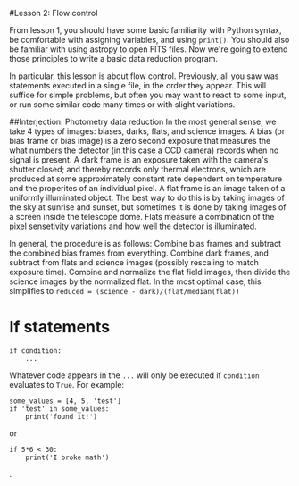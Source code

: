 #Lesson 2: Flow control

From lesson 1, you should have some basic familiarity with Python syntax, be comfortable with assigning variables, and using `print()`. You should also be familiar with using astropy to open FITS files. Now we're going to extend those principles to write a basic data reduction program.

In particular, this lesson is about flow control. Previously, all you saw was statements executed in a single file, in the order they appear. This will suffice for simple problems, but often you may want to react to some input, or run some similar code many times or with slight variations.

##Interjection: Photometry data reduction
In the most general sense, we take 4 types of images: biases, darks, flats, and science images. A bias (or bias frame or bias image) is a zero second exposure that measures the what numbers the detector (in this case a CCD camera) records when no signal is present. A dark frame is an exposure taken with the camera's shutter closed; and thereby records only thermal electrons, which are produced at some approximately constant rate dependent on temperature and the properites of an individual pixel. A flat frame is an image taken of a uniformly illuminated object. The best way to do this is by taking images of the sky at sunrise and sunset, but sometimes it is done by taking images of a screen inside the telescope dome. Flats measure a combination of the pixel sensetivity variations and how well the detector is illuminated.

In general, the procedure is as follows: Combine bias frames and subtract the combined bias frames from everything. Combine dark frames, and subtract from flats and science images (possibly rescaling to match exposure time). Combine and normalize the flat field images, then divide the science images by the normalized flat. In the most optimal case, this simplifies to `reduced = (science - dark)/(flat/median(flat))`

# If statements
```
if condition:
    ...
```
Whatever code appears in the `...` will only be executed if `condition` evaluates to `True`. For example:
```
some_values = [4, 5, 'test']
if 'test' in some_values:
    print('found it!')
```
or
```
if 5*6 < 30:
    print('I broke math')
```
.